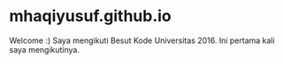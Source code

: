 # mhaqiyusuf.github.io
Welcome :)
Saya mengikuti Besut Kode Universitas 2016. Ini pertama kali saya mengikutinya.

